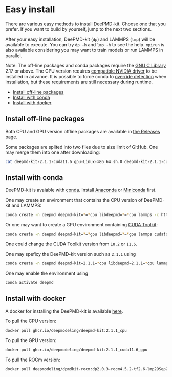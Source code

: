 # Easy install

There are various easy methods to install DeePMD-kit. Choose one that you prefer. If you want to build by yourself, jump to the next two sections.

After your easy installation, DeePMD-kit (`dp`) and LAMMPS (`lmp`) will be available to execute. You can try `dp -h` and `lmp -h` to see the help. `mpirun` is also available considering you may want to train models or run LAMMPS in parallel.

Note: The off-line packages and conda packages require the [GNU C Library](https://www.gnu.org/software/libc/) 2.17 or above. The GPU version requires [compatible NVIDIA driver](https://docs.nvidia.com/deploy/cuda-compatibility/index.html#minor-version-compatibility) to be installed in advance. It is possible to force conda to [override detection](https://docs.conda.io/projects/conda/en/latest/user-guide/tasks/manage-virtual.html#overriding-detected-packages) when installation, but these requirements are still necessary during runtime.

- [Install off-line packages](#install-off-line-packages)
- [Install with conda](#install-with-conda)
- [Install with docker](#install-with-docker)


## Install off-line packages
Both CPU and GPU version offline packages are available in [the Releases page](https://github.com/deepmodeling/deepmd-kit/releases).

Some packages are splited into two files due to size limit of GitHub. One may merge them into one after downloading:
```bash
cat deepmd-kit-2.1.1-cuda11.6_gpu-Linux-x86_64.sh.0 deepmd-kit-2.1.1-cuda11.6_gpu-Linux-x86_64.sh.1 > deepmd-kit-2.1.1-cuda11.6_gpu-Linux-x86_64.sh
```

## Install with conda
DeePMD-kit is avaiable with [conda](https://github.com/conda/conda). Install [Anaconda](https://www.anaconda.com/distribution/#download-section) or [Miniconda](https://docs.conda.io/en/latest/miniconda.html) first.

One may create an environment that contains the CPU version of DeePMD-kit and LAMMPS:
```bash
conda create -n deepmd deepmd-kit=*=*cpu libdeepmd=*=*cpu lammps -c https://conda.deepmodeling.com
```

Or one may want to create a GPU environment containing [CUDA Toolkit](https://docs.nvidia.com/deploy/cuda-compatibility/index.html#binary-compatibility__table-toolkit-driver):
```bash
conda create -n deepmd deepmd-kit=*=*gpu libdeepmd=*=*gpu lammps cudatoolkit=11.6 horovod -c https://conda.deepmodeling.com
```
One could change the CUDA Toolkit version from `10.2` or `11.6`.

One may speficy the DeePMD-kit version such as `2.1.1` using
```bash
conda create -n deepmd deepmd-kit=2.1.1=*cpu libdeepmd=2.1.1=*cpu lammps horovod -c https://conda.deepmodeling.com
```

One may enable the environment using
```bash
conda activate deepmd
```

## Install with docker
A docker for installing the DeePMD-kit is available [here](https://github.com/orgs/deepmodeling/packages/container/package/deepmd-kit).

To pull the CPU version:
```bash
docker pull ghcr.io/deepmodeling/deepmd-kit:2.1.1_cpu
```

To pull the GPU version:
```bash
docker pull ghcr.io/deepmodeling/deepmd-kit:2.1.1_cuda11.6_gpu
```

To pull the ROCm version:
```bash
docker pull deepmodeling/dpmdkit-rocm:dp2.0.3-rocm4.5.2-tf2.6-lmp29Sep2021
```
